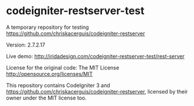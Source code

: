# codeigniter-restserver-test

A temporary repository for testing https://github.com/chriskacerguis/codeigniter-restserver

Version: 2.7.2.17

Live demo: http://iridadesign.com/codeigniter-restserver-test/rest-server

License for the original code: The MIT License http://opensource.org/licenses/MIT

This repository contains CodeIgniter 3 and https://github.com/chriskacerguis/codeigniter-restserver, licensed by their owner under the MIT license too.
